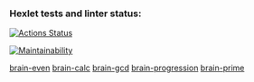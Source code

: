 ### Hexlet tests and linter status:
[![Actions Status](https://github.com/kcirfuf/python-project-49/workflows/hexlet-check/badge.svg)](https://github.com/kcirfuf/python-project-49/actions)

[![Maintainability](https://api.codeclimate.com/v1/badges/eb3f2fb4e6ca9afdfbf3/maintainability)](https://codeclimate.com/github/kcirfuf/python-project-49/maintainability)

[brain-even](https://asciinema.org/a/21DIFZLUGBHzDUonMYFCpqcG0)
[brain-calc](https://asciinema.org/a/EwTBStVDWHrSSP3VrihvDJOt5)
[brain-gcd](https://asciinema.org/a/ytKmGmLCXMcpqTrqEtvwInTYP)
[brain-progression](https://asciinema.org/a/xqIfbJ3u2cgNUHBmcKxwwxdwh)
[brain-prime](https://asciinema.org/a/mYyzTrW1HKITfjJ8LPZonSjeX)